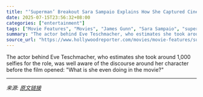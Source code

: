 ```yaml
---
title: "‘Superman’ Breakout Sara Sampaio Explains How She Captured Cinema’s Most Consequential Selfies"
date: 2025-07-15T23:56:32+08:00
categories: ["entertainment"]
tags: ["Movie Features", "Movies", "James Gunn", "Sara Sampaio", "superman"]
summary: "The actor behind Eve Teschmacher, who estimates she took around 1,000 selfies for the role, was well aware of the discourse around her character before the film opened: \"What is she even doing in the "
source_url: "https://www.hollywoodreporter.com/movies/movie-features/superman-eve-teschmacher-sara-sampaio-1236315712/"
---
```


The actor behind Eve Teschmacher, who estimates she took around 1,000 selfies for the role, was well aware of the discourse around her character before the film opened: "What is she even doing in the movie?"

---

*来源: [原文链接](https://www.hollywoodreporter.com/movies/movie-features/superman-eve-teschmacher-sara-sampaio-1236315712/)*
